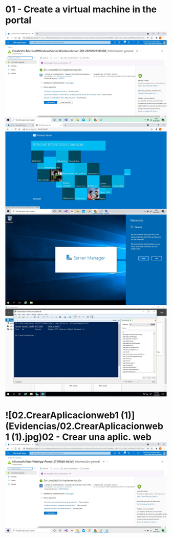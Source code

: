 # 01 - Create a virtual machine in the portal



![01-Createavirtualmachine-1](Evidencias/01-Createavirtualmachine-1.jpg)
![01-Createavirtualmachine-5](Evidencias/01-Createavirtualmachine-5.jpg)
![01-Createavirtualmachine-3](Evidencias/01-Createavirtualmachine-3.jpg)
![01-Createavirtualmachine-2](Evidencias/01-Createavirtualmachine-4.jpg)

# ![02.CrearAplicacionweb1 (1)](Evidencias/02.CrearAplicacionweb1 (1).jpg)02 - Crear una aplic. web![02.CrearAplicacionweb2](Evidencias/02.CrearAplicacionweb2.jpg)